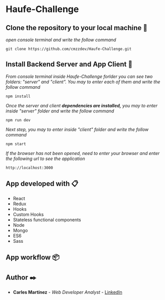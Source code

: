 # Haufe-Challenge

## Clone the repository to your local machine 📖

_open console terminal and write the follow command_

```
git clone https://github.com/cmzzdev/Haufe-Challenge.git
```

## Install Backend Server and App Client 🚀

_From console terminal inside Haufe-Challenge forlder you can see two folders: "server" and "client". You may to enter each of them and write the follow command_

```
npm install
```

_Once the server and client **dependencies are installed,** you may to enter inside "server" folder and write the follow command_

```
npm run dev
```

_Next step, you may to enter inside "client" folder and write the follow command_

```
npm start
```

_If the browser has not been opened, need to enter your browser and enter the following url to see the application_

```
http://localhost:3000
```

## App developed with 📋
* React
* Redux
* Hooks
* Custom Hooks
* Stateless functional components
* Node
* Mongo
* ES6
* Sass

## App workflow 📦



## Author ✒️

* **Carles Martínez** - *Web Developer Analyst* - [LinkedIn](https://www.linkedin.com/in/carles-martinez/)

